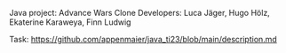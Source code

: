 Java project: Advance Wars Clone
Developers: Luca Jäger, Hugo Hölz, Ekaterine Karaweya, Finn Ludwig 

Task:
https://github.com/appenmaier/java_ti23/blob/main/description.md
